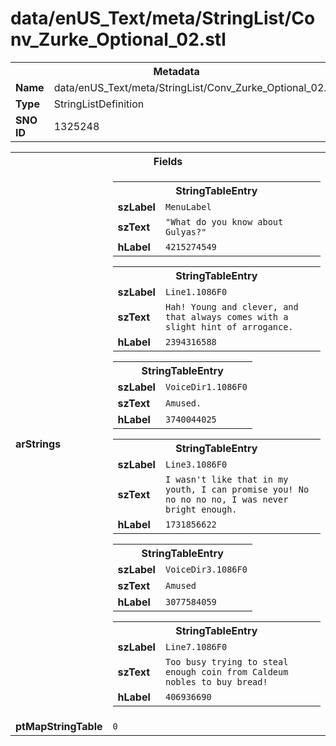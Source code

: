 <h1>data/enUS_Text/meta/StringList/Conv_Zurke_Optional_02.stl</h1><table><tr><th colspan="100%">Metadata</th></tr><tr><td><b>Name</b></td><td>data/enUS_Text/meta/StringList/Conv_Zurke_Optional_02.stl</td></tr><tr><td><b>Type</b></td><td>StringListDefinition</td></tr><tr><td><b>SNO ID</b></td><td>1325248</td></tr></table>

<table><tr><th colspan="100%">Fields</th></tr><tr><td><b>arStrings</b></td><td><table><tr><th colspan="100%">StringTableEntry</th></tr><tr><td><b>szLabel</b></td><td><code>MenuLabel</code></td></tr><tr><td><b>szText</b></td><td><code>"What do you know about Gulyas?"</code></td></tr><tr><td><b>hLabel</b></td><td><code>4215274549</code></td></tr></table>


<table><tr><th colspan="100%">StringTableEntry</th></tr><tr><td><b>szLabel</b></td><td><code>Line1.1086F0</code></td></tr><tr><td><b>szText</b></td><td><code>Hah! Young and clever, and that always comes with a slight hint of arrogance.</code></td></tr><tr><td><b>hLabel</b></td><td><code>2394316588</code></td></tr></table>


<table><tr><th colspan="100%">StringTableEntry</th></tr><tr><td><b>szLabel</b></td><td><code>VoiceDir1.1086F0</code></td></tr><tr><td><b>szText</b></td><td><code>Amused.</code></td></tr><tr><td><b>hLabel</b></td><td><code>3740044025</code></td></tr></table>


<table><tr><th colspan="100%">StringTableEntry</th></tr><tr><td><b>szLabel</b></td><td><code>Line3.1086F0</code></td></tr><tr><td><b>szText</b></td><td><code>I wasn't like that in my youth, I can promise you! No no no no no, I was never bright enough.</code></td></tr><tr><td><b>hLabel</b></td><td><code>1731856622</code></td></tr></table>


<table><tr><th colspan="100%">StringTableEntry</th></tr><tr><td><b>szLabel</b></td><td><code>VoiceDir3.1086F0</code></td></tr><tr><td><b>szText</b></td><td><code>Amused</code></td></tr><tr><td><b>hLabel</b></td><td><code>3077584059</code></td></tr></table>


<table><tr><th colspan="100%">StringTableEntry</th></tr><tr><td><b>szLabel</b></td><td><code>Line7.1086F0</code></td></tr><tr><td><b>szText</b></td><td><code>Too busy trying to steal enough coin from Caldeum nobles to buy bread!</code></td></tr><tr><td><b>hLabel</b></td><td><code>406936690</code></td></tr></table>


</td></tr><tr><td><b>ptMapStringTable</b></td><td><code>0</code></td></tr></table>

